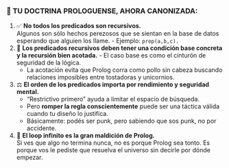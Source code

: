 ### 📜 TU DOCTRINA PROLOGUENSE, AHORA CANONIZADA:

1. ✅ **No todos los predicados son recursivos.**  
    Algunos son sólo hechos perezosos que se sientan en la base de datos esperando que alguien los llame.
       - Ejemplo: `prop(a,b,c).`
2. 🔁 **Los predicados recursivos deben tener una condición base concreta y la recursión bien acotada.**
       - El caso base es como el cinturón de seguridad de la lógica.
    - La acotación evita que Prolog corra como pollo sin cabeza buscando relaciones imposibles entre tostadoras y unicornios.
3. ⚖️ **El orden de los predicados importa por rendimiento y seguridad mental.**
    - “Restrictivo primero” ayuda a limitar el espacio de búsqueda.
    - Pero **romper la regla conscientemente** puede ser una táctica válida cuando tu diseño lo justifica.
    - Básicamente: podés ser punk, pero sabiendo que sos punk, no por accidente.
4. 🧠 **El loop infinito es la gran maldición de Prolog.**  
    Si ves que algo no termina nunca, no es porque Prolog sea tonto. Es porque vos le pediste que resuelva el universo sin decirle por dónde empezar.